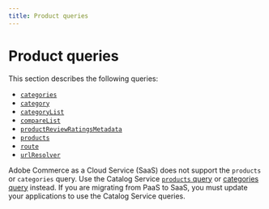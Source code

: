 ```yaml
---
title: Product queries
---
```


# Product queries

This section describes the following queries:

* [`categories`](categories.md)
* [`category`](category.md)
* [`categoryList`](category-list.md)
* [`compareList`](compare-list.md)
* [`productReviewRatingsMetadata`](product-review-ratings-metadata.md)
* [`products`](products.md)
* [`route`](route.md)
* [`urlResolver`](url-resolver.md)

<InlineAlert variant="important" slots="text" />

Adobe Commerce as a Cloud Service (SaaS) does not support the `products` or `categories` query. Use the Catalog Service [`products` query](../../catalog-service/queries/products.md) or [categories query](../../catalog-service/queries/categories.md) instead. If you are migrating from PaaS to SaaS, you must update your applications to use the Catalog Service queries.
